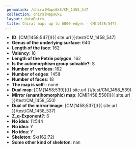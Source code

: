 ```yaml
--- 
 permalink: /chiralMaps6kE/CM_1458_547 
 collection: chiralMaps6kE
 layout: dataEntry
 title: Chiral maps up to 6000 edges - CM[1458;547]
---
```


- **ID**: [CM[1458;547]]({{ site.url }}/test/CM_1458_547)
- **Genus of the underlying surface**: 640
- **Length of the face**: 162
- **Valency**: 18
- **Length of the Petrie polygon**: 162
- **Is the automorphism group solvable?**: S
- **Number of vertices**: 162
- **Number of edges**: 1458
- **Number of faces**: 18
- **The map is self-**: none
- **Dual map**: [CM[1458;539]]({{ site.url }}/test/CM_1458_539)
- **Mirror (enantihomorphic) map**: [CM[1458;550]]({{ site.url }}/test/CM_1458_550)
- **Dual of the mirror image**: [CM[1458;537]]({{ site.url }}/test/CM_1458_537)
- **Z_q-Exponent?**: 6
- **No idea**:  11:544
- **No idea**: Y
- **No idea**: Y
- **Skeleton**: Sk(162;72)
- **Some other kind of skeleton**: nan

